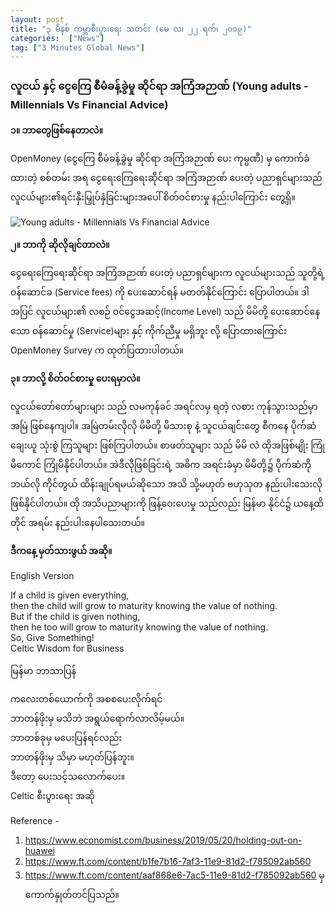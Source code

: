 ```yaml
---
layout: post
title: "၃ မိနစ် ကမ္ဘာစီးပွားရေး သတင်း (မေ လ၊ ၂၂ ရက်၊ ၂၀၁၉)"
categories:  ["News"]
tag: ["3 Minutes Global News"]
---
```


### လူငယ် နှင့် ငွေကြေ စီမံခန့်ခွဲမှု ဆိုင်ရာ အကြံအဉာဏ် (Young adults - Millennials Vs Financial Advice)

**၁။ ဘာတွေဖြစ်နေတာလဲ။**

OpenMoney (ငွေကြေ စီမံခန့်ခွဲမှု ဆိုင်ရာ အကြံအဉာဏ် ပေး ကုမ္ပဏီ) မှ ကောက်ခံ ထားတဲ့ စစ်တမ်း အရ ငွေရေးကြေရေးဆိုင်ရာ  အကြံအဉာဏ် ပေးတဲ့  ပညာရှင်များသည် လူငယ်များ၏ရင်းနှီးမြှုပ်နှံခြင်းများအပေါ်   စိတ်ဝင်စားမှု နည်းပါကြောင်း တွေ့ရှိ။
<!-- more -->

<img src="http://drive.google.com/uc?export=view&id=1NT1_62V3xqNHIGKOmZy5tj4RJxYjOY0Q" alt="Young adults - Millennials Vs Financial Advice">

**၂။ ဘာကို ဆိုလိုချင်တာလဲ။**

ငွေရေးကြေရေးဆိုင်ရာ  အကြံအဉာဏ် ပေးတဲ့  ပညာရှင်များက လူငယ်များသည် သူတို့ရဲ့ ဝန်ဆောင်ခ  (Service fees) ကို ပေးဆောင်ရန် မတတ်နိုင်ကြောင်း  ပြောပါတယ်။
 ဒါအပြင်  လူငယ်များ၏ လစဉ် ဝင်ငွေအဆင့်(Income Level) သည် မိမိတို့ ပေးဆောင်နေသော ဝန်ဆောင်မှု (Service)များ နှင့် ကိုက်ညီမှု မရှိဘူး လို့ ပြောထားကြောင်း OpenMoney Survey က ထုတ်ပြထားပါတယ်။

**၃။ ဘာလို့ စိတ်ဝင်စားမှု ပေးရမှာလဲ။**

လူငယ်တော်တော်များများ သည် လမကုန်ခင် အရင်လမှ ရတဲ့ လစား ကုန်သွားသည်မှာ အမြဲ ဖြစ်နေကျပါ။ အမြဲတမ်းလိုလို မိမိတို့ မိသားစု နဲ့ သူငယ်ချင်းတွေ စီကနေ ပိုက်ဆံ ချေးယူ    သုံးစွဲ ကြသူများ ဖြစ်ကြပါတယ်။
စာဖတ်သူများ သည် မိမိ လဲ ထိုအဖြစ်မျိုး ကြုံမိကောင် ကြုံမိနိုင်ပါတယ်။
 အဲဒီလိုဖြစ်ခြင်းရဲ့ အဓိက အရင်းခံမှာ မိမိတို့၌ ပိုက်ဆံကို ဘယ်လို ကိုင်တွယ် ထိန်းချုပ်ရမယ်ဆိုသော အသိ သို့မဟုတ် ဗဟုသုတ နည်းပါးသေးလို ဖြစ်နိုင်ပါတယ်။ ထို အသိပညာများကို ဖြန့်ဝေးပေးမှု သည်လည်း မြန်မာ နိုင်ငံ၌ ယနေ့ထိတိုင် အရမ်း နည်းပါးနေပါသေးတယ်။  


**ဒီကနေ့ မှတ်သားဖွယ် အဆို။**

English Version

If a child is given everything,<br />
then the child will grow to maturity knowing the value of nothing.<br />
But if the child is given nothing,<br />
then he too will grow to maturity knowing the value of nothing.<br />
So, Give Something!<br />
Celtic Wisdom for Business

မြန်မာ ဘာသာပြန်

ကလေးတစ်ယောက်ကို အစစပေးလိုက်ရင်<br />
ဘာတန်ဖိုးမှ မသိဘဲ အရွယ်ရောက်လာလိမ့်မယ်။<br />
ဘာတစ်ခုမှ မပေးပြန်ရင်လည်း<br />
ဘာတန်ဖိုးမှ သိမှာ မဟုတ်ပြန်ဘူး။<br />
ဒီတော့ ပေးသင့်သလောက်ပေး။<br />
Celtic စီးပွားရေး အဆို


Reference -
1. https://www.economist.com/business/2019/05/20/holding-out-on-huawei
2. https://www.ft.com/content/b1fe7b16-7af3-11e9-81d2-f785092ab560
3. https://www.ft.com/content/aaf868e6-7ac5-11e9-81d2-f785092ab560
 မှ ကောက်နှုတ်တင်ပြသည်။

